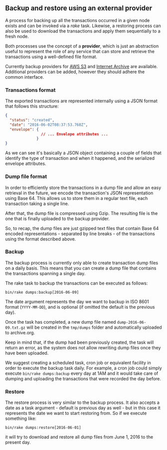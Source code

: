 ## Backup and restore using an external provider

A process for backing up all the transactions occurred in a given node exists
and can be invoked via a *rake* task. Likewise, a restoring process can also be
used to download the transactions and apply them sequentially to a fresh node.

Both processes use the concept of a **provider**, which is just an abstraction
useful to represent the role of any service that can store and retrieve the
transactions using a well-defined file format.

Currently backup providers for [AWS S3](https://aws.amazon.com/s3/) and
[Internet Archive](https://archive.org/) are available. Additional providers
can be added, however they should adhere the common interface.

### Transactions format
The exported transactions are represented internally using a JSON format that
follows this structure:

```json
{
  "status": "created",
  "date": "2016-06-02T08:37:53.768Z",
  "envelope": {
                // ... Envelope attributes ...
              }
}
```

As we can see it\'s basically a JSON object containing a couple of fields that
identify the type of transaction and when it happened, and the serialized
envelope attributes.

### Dump file format
In order to efficiently store the transactions in a dump file and allow an easy
retrieval in the future, we encode the transaction\'s JSON representation using
Base 64. This allows us to store them in a regular text file, each transaction
taking a single line.

After that, the dump file is compressed using Gzip. The resulting file is the
one that is finally uploaded to the backup provider.

So, to recap, the dump files are just gzipped text files that contain Base 64
encoded representations - separated by line breaks - of the transactions using
the format described above.

### Backup
The backup process is currently only able to create transaction dump files on a
daily basis. This means that you can create a dump file that contains the
transactions spanning a single day.

The rake task to backup the transactions can be executed as follows:

```
bin/rake dumps:backup[2016-06-09]
```

The date argument represents the day we want to backup in ISO 8601 format
(`YYYY-MM-DD`), and is optional (if omitted the default is the previous day).

Once the task has completed, a new dump file named `dump-2016-06-09.txt.gz` will
be created in the `tmp/dumps` folder and automatically uploaded to archive.org.

Keep in mind that, if the dump had been previously created, the task will return
an error, as the system does not allow rewriting dump files once they have been
uploaded.

We suggest creating a scheduled task, cron job or equivalent facility in
order to execute the backup task daily. For example, a cron job could simply
execute `bin/rake dumps:backup` every day at 1AM and it would take care of
dumping and uploading the transactions that were recorded the day before.

### Restore
The restore process is very similar to the backup process. It also accepts a
date as a task argument - default is previous day as well - but in this case it
represents the date we want to start restoring from. So if we execute something
like:

```
bin/rake dumps:restore[2016-06-01]
```

it will try to download and restore all dump files from June 1, 2016 to the
present day.
